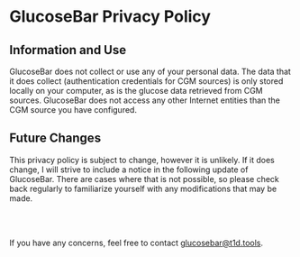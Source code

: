 # GlucoseBar Privacy Policy

## Information and Use

GlucoseBar does not collect or use any of your personal data. The data that it does collect (authentication credentials for CGM sources) is only stored locally on your computer, as is the glucose data retrieved from CGM sources. GlucoseBar does not access any other Internet entities than the CGM source you have configured.

## Future Changes

This privacy policy is subject to change, however it is unlikely. If it does change, I will strive to include a notice in the following update of GlucoseBar. There are cases where that is not possible, so please check back regularly to familiarize yourself with any modifications that may be made.

<br>
<br>

If you have any concerns, feel free to contact glucosebar@t1d.tools.
